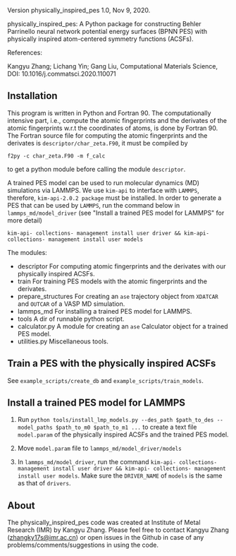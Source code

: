 Version physically_inspired_pes 1.0, Nov 9, 2020.

physically_inspired_pes: A Python package for constructing Behler Parrinello neural network potential energy surfaces (BPNN PES) with physically inspired atom-centered symmetry functions (ACSFs). 

References:  

Kangyu Zhang; Lichang Yin; Gang Liu, Computational Materials Science, DOI: 10.1016/j.commatsci.2020.110071


Installation
-------------
This program is written in Python and Fortran 90. The computationally intensive part, i.e., compute the atomic fingerprints and the derivates of the atomic fingerprints w.r.t the coordinates of atoms, is done by Fortran 90. The Fortran source file for computing the atomic fingerprints and the derivates is `descriptor/char_zeta.F90`, it must be compiled by 

    f2py -c char_zeta.F90 -m f_calc
    
to get a python module before calling the module `descriptor`.

A trained PES model can be used to run molecular dynamics (MD) simulations via LAMMPS. We use `kim-api` to interface with `LAMMPS`, therefore, `kim-api-2.0.2 package` must be installed. In order to generate a PES that can be used by `LAMMPS`, run the command below in `lammps_md/model_driver` (see "Install a trained PES model for LAMMPS" for more detail)

    kim-api- collections- management install user driver && kim-api- collections- management install user models

The modules:
- descriptor              For computing atomic fingerprints and the derivates with our physically inspired ACSFs.
- train                   For training PES models with the atomic fingerprints and the derivates. 
- prepare_structures      For creating an `ase` trajectory object from `XDATCAR` and `OUTCAR` of a VASP MD simulation. 
- lammps_md               For installing a trained PES model for LAMMPS.
- tools                   A dir of runnable python script.
- calculator.py           A module for creating an `ase` Calculator object for a trained PES model.
- utilities.py            Miscellaneous tools. 


Train a PES with the physically inspired ACSFs
-------------

See `example_scripts/create_db` and `example_scripts/train_models`.

 Install a trained PES model for LAMMPS
-------------

1. Run `python tools/install_lmp_models.py --des_path $path_to_des --model_paths $path_to_m0 $path_to_m1 ...` to create a text file `model.param` of the physically inspired ACSFs and the trained PES model. 

2. Move `model.param` file to `lammps_md/model_driver/models`

3. In `lammps_md/model_driver`, run the command `kim-api- collections- management install user driver && kim-api- collections- management install user models`. Make sure the `DRIVER_NAME` of `models` is the same as that of `drivers`.


About
-------------
The physically_inspired_pes code was created at Institute of Metal Research (IMR) by Kangyu Zhang. Please feel free to contact Kangyu Zhang (zhangky17s@imr.ac.cn) or open issues in the Github in case of any problems/comments/suggestions in using the code.
